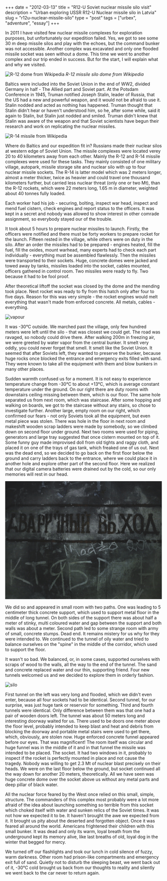 +++
date         = "2012-03-13"
title        = "R12-U Soviet nuclear missile silo visit"
description  = "Urban exploring USSR R12-U Nuclear missile silo in Latvia"
slug         = "r12u-nuclear-missile-silo"
type         = "post"
tags         = ["urbex", "adventure", "essay"]
+++

In 2011 I have visited few nuclear missile complexes for exploration purposes, but unfortunately our expedition failed. Yes, we got to see some 30 m deep missile silos and play with the echoes, but the command bunker was not accessible. Another complex was excavated and only one flooded missile socket was seen without a dome. This time we went to another complex and our trip ended in success. But for the start, I will explain what and why we visited.

![R-12 dome from Wikipedia](https://upload.wikimedia.org/wikipedia/commons/e/e4/Saryozek,_Eastern_Missile_Silo_Site,_Exterior.jpg)
*R-12 missile silo dome from Wikipedia*

Baltics were included into the Soviet Union in the end of WW2, divided Germany in half - The Allied part and Soviet part. At the Potsdam Conference in 1945, Truman notified Joseph Stalin, leader of Russia, that the US had a new and powerful weapon, and it would not be afraid to use it. Stalin nodded and acted as nothing has happened. Truman thought that Stalin didn't hear or haven't understood him, so he, after some while, said it again to Stalin, but Stalin just nodded and smiled. Truman didn't knew that Stalin was aware of the weapon and that Soviet scientists have begun their research and work on replicating the nuclear missiles.

![R-14 missile from Wikipedia](https://upload.wikimedia.org/wikipedia/commons/0/09/SS-5_Skean.JPEG)

Where do Baltics and our expedition fit in? Russians made their nuclear silos at western edge of Soviet Union. The missile complexes were located verey 20 to 40 kilometers away from each other. Mainly the R-12 and R-14 missile complexes were used for these tasks. They mainly consisted of one military village, autopark, missile storage site and nuclear silo with up to four nuclear missile sockets. The R-14 is latter model which was 2 meters longer, almost a meter thicker, twice as heavier and could travel one thousand kilometers further, but carried less nuclear threat (only one or two Mt), than the R-12 rockets, which were 22 meters long, 1.65 m in diameter, weighted about 40 tonnes fully loaded.

Each worker had his job - securing, bolting, inspect war head, inspect and mend fuel cistern, check engines and report status to the officers. It was kept in a secret and nobody was allowed to show interest in other comrade assignment, so everybody stayed our of the trouble.

It took about 5 hours to prepare nuclear missiles to launch. Firstly, the officers were notified and there must be forty workers to prepare rocket for the launch. Fifteen rested in the village, while others were on duty in the silo. After an order the missiles had to be prepared - engines heated, fill the fuel, fill the oxides, mount warhead, many experts had to check each part individually - everything must be assembled flawlessly. Then the missiles were transported to their sockets. Huge, concrete domes were jacked and towed away by tanks, missiles loaded into the socket, cables mounted, officers gathered in control room. Two missiles were ready to fly. Two because it had to be fool proof.

After theoretical liftoff the socket was closed by the dome and the mending took place. Next rocket was ready to fly from this hatch only after four to five days. Reason for this was very simple - the rocket engines would melt everything that wasn't made from enforced concrete. All metals, cables - everything.

![vapour](/img/vapour.jpg)

It was -30°C outside. We marched past the village, only few hundred meters were left until the silo - that was closest we could get. The road was ravaged, so nobody could drive there. After walking 200m in freezing air, we were greeted by water vapor from the central bunker. It smelt very oddly, you could never forget that smell. It smelt like the Soviet Union. It seemed that after Soviets left, they wanted to preserve the bunker, because huge rocks once blocked the entrance and emergency exits filled with sand. They were known to take all the equipment with them and blow bunkers in many other places.

Sudden warmth confused us for a moment. It is not easy to experience temperature change from -30°C to about +13°C, which is average constant temperature under the ground. On our right there are duty rooms with downstairs ceiling missing between them, which is our floor. The same hole separated us from next room, which was staircase. After some hopping and walking on boards, we got to the staircase without any stairs, so chose to investigate further. Another large, empty room on our right, which confirmed our fears - not only Soviets took all the equipment, but even metal piece was stolen. There was hole in the floor in next room and makeshift wooden scrap ladders were made by somebody, so we climbed down on second floor under ground. Next two rooms were used for piping, generators and large tray suggested that once cistern mounted on top of it. Some funny guy made improvised doll from old tights and raggy cloth, and placed it on one of the trays of gas tank, which freaked one of us out. Next was the dead end, so we decided to go back on the first floor below the ground and carry ladders back to the entrance, where we could place it in another hole and explore other part of the second floor. Here we realized that our digital camera batteries were drained out by the cold, so our only memories will rest in our head.

![emergency-exit](/img/emergency-exit.jpg)

We did so and appeared in small room with two paths. One was leading to 5 centimeter thick concrete support, which used to support metal floor in the middle of long tunnel. On both sides of the support there was about half a meter of stinky, multi coloured water and gap between the support and both walls was about a meter. Second path led to some strange room with army of small, concrete stumps. Dead end. It remains mistery for us why for they were intended to. We continued to the tunnel of oily water and tried to balance ourselves on the "spine" in the middle of the corridor, which used to support the floor.

It wasn't so bad. We balanced, or, in some cases, supported ourselves with scraps of wood to the walls, all the way to the end of the tunnel. The sand and concrete replaced water and our thin, supporting friend. Four new tunnels welcomed us and we decided to explore them in orderly fashion.

![silo](https://upload.wikimedia.org/wikipedia/en/b/be/Inside_R-12U_launching_silo.jpg)

First tunnel on the left was very long and flooded, which we didn't even enter, because all four sockets had to be identical. Second tunnel, for our surprise, was just huge tank or reservoir for something. Third and fourth tunnels were identical. Only difference between them was that one had a pair of wooden doors left. The tunnel was about 50 meters long and interesting doorway waited for us. There used to be doors one meter above the floor level, probably intended to keep blast and heat and debris from blocking the doorway and portable metal stairs were used to get there, which, obviously, are stolen now. Huge enforced concrete funnel appeared before our eyes. That was magnificent! The room itself was circular and huge funnel was in the middle of it and in that funnel the missile was intended to be placed. The socket. It had two windows in it, probably to inspect if the rocket is perfectly mounted in place and not cause the tragedy. Nobody was willing to get 2.3 Mt of nuclear blast precisely on their heads. We were on the last floor below the ground, but socket continued all the way down for another 20 meters, theoretically. All we have seen was huge concrete dome over the socket above us without any metal parts and deep pillar of black water.

All the nuclear force feared by the West once relied on this small, simple, structure. The commanders of this complex most probably were a lot more afraid of the idea about launching something so terrible from this socket which choked itself with water and sunken relics of the Soviet times.  It was not how we expected it to be. It haven't brought the awe we expected from it. It brought us pity about the deserted and forgotten object. Once it was feared all around the world. Americans frightened their children with this small bunker. It was dead and only its warm, loyal breath from the underground kept its memory alive, like last breaths of old, loyal dog in the winter that begged for mercy.

We turned off our flashlights and took our lunch in cold silence of fuzzy, warm darkness. Other room had prison-like compartments and emergency exit full of sand. Quietly not to disturb the sleeping beast, we went back out of it, -30°C cold brought us back from our thoughts to reality and silently we went back to the car never to return again.
